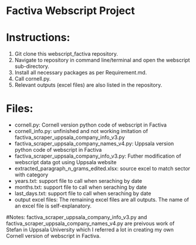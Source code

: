 # Factiva Webscript Project

# Instructions:

1. Git clone this webscript_factiva repository.
2. Navigate to repository in command line/terminal and open the webscript sub-directory.
3. Install all necessary packages as per Requirement.md.
4. Call cornell.py.
5. Relevant outputs (excel files) are also listed in the repository.

# Files:
* cornell.py: Cornell version python code of webscript in Factiva
* cornell_info.py: unfinished and not working imitation of factiva_scraper_uppsala_company_info_v3.py
* factiva_scraper_uppsala_company_names_v4.py: Uppsala version python code of webscript in Factiva
* factiva_scraper_uppsala_company_info_v3.py: Futher modification of webscript data got using Uppsala website
* extracted_paragraph_n_grams_edited.xlsx: source excel to match sector with category
* years.txt: support file to call when seraching by date
* months.txt: support file to call when seraching by date
* last_days.txt: support file to call when seraching by date
* output excel files: The remaining excel files are all outputs. The name of an excel file is self-explanatory.

#Notes:
factiva_scraper_uppsala_company_info_v3.py and factiva_scraper_uppsala_company_names_v4.py are preivous work of Stefan in Uppsala University which I referred a lot in creating my own Cornell version of webscript in Factiva.
